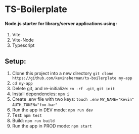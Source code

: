 # TS-Boilerplate

#### Node.js starter for library/server applications using:

1. Vite
2. Vite-Node
3. Typescript

## Setup:

1. Clone this project into a new directory `git clone https://github.com/kevinsherman/ts-boilerplate my-app`
2. `cd my-app`
3. Delete git, and re-initialize: `rm -rf .git`, `git init`
4. Install dependencies: `npm i`
5. Create .env file with two keys: `touch .env`
   `MY_NAME="Kevin"`
   `AUTH_TOKEN="foo-bar"`
6. Run the app in DEV mode: `npm run dev`
7. Test: `npm test`
8. Build: `npm run build`
9. Run the app in PROD mode: `npm start`
